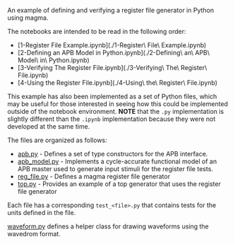 An example of defining and verifying a register file generator in Python using
magma.

The notebooks are intended to be read in the following order:
* [1-Register File Example.ipynb](./1-Register\ File\ Example.ipynb)
* [2-Defining an APB Model in Python.ipynb](./2-Defining\ an\ APB\ Model\ in\ Python.ipynb)
* [3-Verifying The Register File.ipynb](./3-Verifying\ The\ Register\ File.ipynb)
* [4-Using the Register File.ipynb](./4-Using\ the\ Register\ File.ipynb)

This example has also been implemented as a set of Python files, which may be
useful for those interested in seeing how this could be implemented outside of
the notebook environment. **NOTE** that the `.py` implementation is slightly
different than the `.ipynb` implementation because they were not developed at
the same time.

The files are organized as follows:
* [apb.py](./apb.py) - Defines a set of type constructors for the APB
  interface.
* [apb_model.py](./apb_model.py) - Implements a cycle-accurate functional
  model of an APB master used to generate input stimuli for the register file
  tests.
* [reg_file.py](./reg_file.py) - Defines a magma register file generator
* [top.py](./top.py) - Provides an example of a top generator that uses the
  register file generator

Each file has a corresponding `test_<file>.py` that contains tests for the
units defined in the file.

[waveform.py](./waveform.py) defines a helper class for drawing waveforms using
the wavedrom format.
